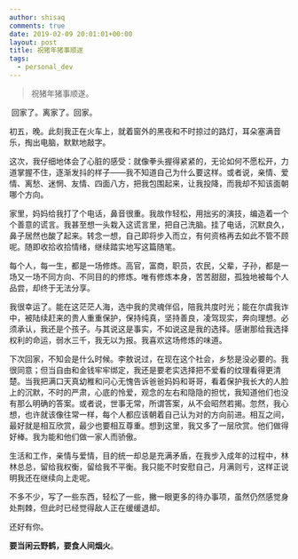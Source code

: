 ```yaml
---
author: shisaq
comments: true
date: 2019-02-09 20:01:01+00:00
layout: post
title: 祝猪年猪事顺遂
tags:
  - personal_dev
---
```


> 祝猪年猪事顺遂。

​​ 回家了。离家了。回家。

初五，晚。此刻我正在火车上，就着窗外的黑夜和不时掠过的路灯，耳朵塞满音乐，掏出电脑，默默地敲字。

这次，我仔细地体会了心脏的感受：就像拳头握得紧紧的，无论如何不愿松开，力道掌握不住，逐渐发抖的样子——我不知道自己为什么要这样。或者说，亲情、爱情、离愁、迷惘、友情、四面八方，把我包围起来，让我投降，而我却不知该面朝哪个方向。

家里，妈妈给我打了个电话，鼻音很重。我故作轻松，用拙劣的演技，编造着一个个善意的谎言。我甚至想一头栽入这谎言里，把自己洗脑。挂了电话，沉默良久，鼻子居然也酸了起来。转念一想，自己即将步入而立，有何资格再去如此不管不顾呢。随即收拾收拾情绪，继续踏实地写这篇随笔。

每个人，每一生，都是一场修炼。高官，富商，职员，农民，父辈，子孙，都是一场又一场不同方向、不同目的的修炼。唯有修炼本身，苦苦甜甜，孤独地被每个人品尝，却终于无法分享。

我很幸运了。能在这茫茫人海，选中我的灵魂伴侣，陪我共度时光；能在尔虞我诈中，被陆续赶来的贵人重重保护，保持纯真，坚持善良，凌驾现实，奔向理想。必须承认，我还是个孩子。与其说这是事实，不如说这是我的选择。感谢那给我选择权利的命运，弱水三千，我无以为报。我喜欢这场修炼的味道。

下次回家，不知会是什么时候。李敖说过，在现在这个社会，乡愁是没必要的。我很同意；但当自由和金钱牢牢绑定，我还是要老实选择把不爱看的纹理看得更清楚。当我把满口天真幼稚和问心无愧告诉爸爸妈妈和哥哥，看着保护我长大的人脸上的沉默，不时的严肃，心底的怜爱，观念的左右和隐隐的担忧，我知道他们也没有那么明确的答案。或者说，世事无常，所谓答案，从不会昭然若揭。忽然，我心想，也许就该像往常一样，每个人都应该朝着自己认为对的方向前进。相互之间，最好就是相互欣赏，最少也要相互尊重。想到这里，我又多了一层欣赏。他们做得好棒。我为能和他们做一家人而骄傲。

生活和工作，亲情与爱情，目的统一却总是充满矛盾，在我步入成年的过程中，林林总总，留给我权衡，留给我不平衡。我只能不时安慰自己，月满则亏，这样正说明我还在继续向上走呢。

不多不少，写了一些东西，轻松了一些，撇一眼更多的待办事项，虽然仍然感觉身处荆棘，但此时已经觉得敌人正在缓缓退却。

还好有你。

**要当闲云野鹤，要食人间烟火**。
